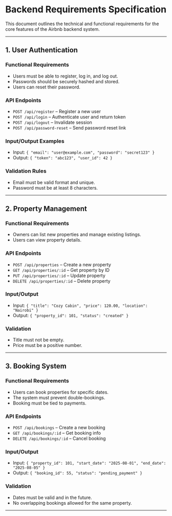 # Backend Requirements Specification

This document outlines the technical and functional requirements for the core features of the Airbnb backend system.

---

## 1. User Authentication

### Functional Requirements
- Users must be able to register, log in, and log out.
- Passwords should be securely hashed and stored.
- Users can reset their password.

### API Endpoints
- `POST /api/register` – Register a new user  
- `POST /api/login` – Authenticate user and return token  
- `POST /api/logout` – Invalidate session  
- `POST /api/password-reset` – Send password reset link  

### Input/Output Examples
- Input: `{ "email": "user@example.com", "password": "secret123" }`
- Output: `{ "token": "abc123", "user_id": 42 }`

### Validation Rules
- Email must be valid format and unique.
- Password must be at least 8 characters.

---

## 2. Property Management

### Functional Requirements
- Owners can list new properties and manage existing listings.
- Users can view property details.

### API Endpoints
- `POST /api/properties` – Create a new property  
- `GET /api/properties/:id` – Get property by ID  
- `PUT /api/properties/:id` – Update property  
- `DELETE /api/properties/:id` – Delete property  

### Input/Output
- Input: `{ "title": "Cozy Cabin", "price": 120.00, "location": "Nairobi" }`
- Output: `{ "property_id": 101, "status": "created" }`

### Validation
- Title must not be empty.
- Price must be a positive number.

---

## 3. Booking System

### Functional Requirements
- Users can book properties for specific dates.
- The system must prevent double-bookings.
- Booking must be tied to payments.

### API Endpoints
- `POST /api/bookings` – Create a new booking  
- `GET /api/bookings/:id` – Get booking info  
- `DELETE /api/bookings/:id` – Cancel booking  

### Input/Output
- Input: `{ "property_id": 101, "start_date": "2025-08-01", "end_date": "2025-08-05" }`
- Output: `{ "booking_id": 55, "status": "pending_payment" }`

### Validation
- Dates must be valid and in the future.
- No overlapping bookings allowed for the same property.

---

